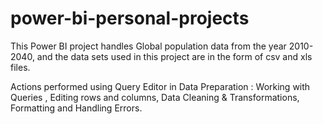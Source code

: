 # power-bi-personal-projects
This Power BI project handles Global population data from the year 2010-2040, and the data sets used in this project are in the form of csv and xls files.

Actions performed using Query Editor in Data Preparation : Working with Queries , Editing rows and columns, Data Cleaning & Transformations, Formatting and Handling Errors.
